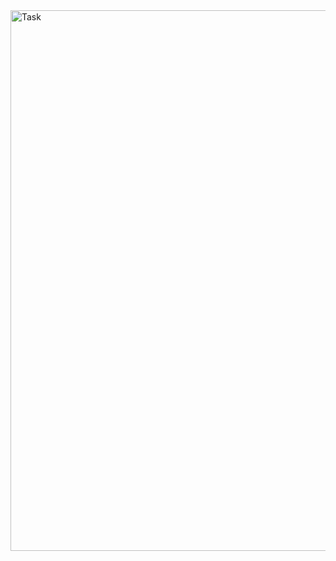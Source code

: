 <img width="865" alt="Task" src="https://github.com/chanhinfo/solutions/assets/151219368/17c0ed5c-86e5-4478-82c8-74512a394e06">
